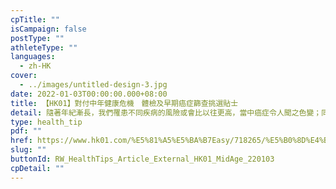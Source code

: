 ```yaml
---
cpTitle: ""
isCampaign: false
postType: ""
athleteType: ""
languages:
  - zh-HK
cover:
  - ../images/untitled-design-3.jpg
date: 2022-01-03T00:00:00.000+08:00
title: 【HK01】對付中年健康危機　體檢及早期癌症篩查挑選貼士
detail: 隨著年紀漸長，我們罹患不同疾病的風險或會比以往更高，當中癌症令人聞之色變；同時，大家都開始關注體檢套餐的項目或談論哪一家體檢中心較好。
type: health_tip
pdf: ""
href: https://www.hk01.com/%E5%81%A5%E5%BA%B7Easy/718265/%E5%B0%8D%E4%BB%98%E4%B8%AD%E5%B9%B4%E5%81%A5%E5%BA%B7%E5%8D%B1%E6%A9%9F-%E9%AB%94%E6%AA%A2%E5%8F%8A%E6%97%A9%E6%9C%9F%E7%99%8C%E7%97%87%E7%AF%A9%E6%9F%A5%E6%8C%91%E9%81%B8%E8%B2%BC%E5%A3%AB
slug: ""
buttonId: RW_HealthTips_Article_External_HK01_MidAge_220103
cpDetail: ""
---
```

